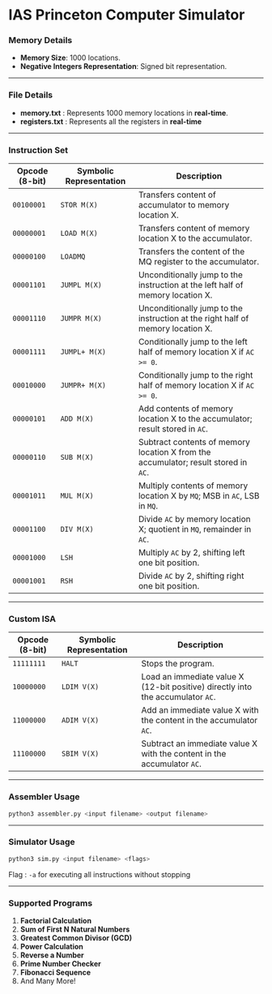 # IAS Princeton Computer Simulator



### Memory Details
- **Memory Size**: 1000 locations.
- **Negative Integers Representation**: Signed bit representation.

---
### File Details
- **memory.txt** : Represents 1000 memory locations in **real-time**.
- **registers.txt** : Represents all the registers in **real-time**

---

### Instruction Set

| **Opcode (8-bit)** | **Symbolic Representation** | **Description**                                                                 |
|---------------------|-----------------------------|---------------------------------------------------------------------------------|
| `00100001`          | `STOR M(X)`                | Transfers content of accumulator to memory location X.                          |
| `00000001`          | `LOAD M(X)`                | Transfers content of memory location X to the accumulator.                      |
| `00000100`          | `LOADMQ`                  | Transfers the content of the MQ register to the accumulator.                    |
| `00001101`          | `JUMPL M(X)`              | Unconditionally jump to the instruction at the left half of memory location X.  |
| `00001110`          | `JUMPR M(X)`              | Unconditionally jump to the instruction at the right half of memory location X. |
| `00001111`          | `JUMPL+ M(X)`             | Conditionally jump to the left half of memory location X if `AC >= 0`.          |
| `00010000`          | `JUMPR+ M(X)`             | Conditionally jump to the right half of memory location X if `AC >= 0`.         |
| `00000101`          | `ADD M(X)`                | Add contents of memory location X to the accumulator; result stored in `AC`.    |
| `00000110`          | `SUB M(X)`                | Subtract contents of memory location X from the accumulator; result stored in `AC`. |
| `00001011`          | `MUL M(X)`                | Multiply contents of memory location X by `MQ`; MSB in `AC`, LSB in `MQ`.       |
| `00001100`          | `DIV M(X)`                | Divide `AC` by memory location X; quotient in `MQ`, remainder in `AC`.          |
| `00001000`          | `LSH`                     | Multiply `AC` by 2, shifting left one bit position.                             |
| `00001001`          | `RSH`                     | Divide `AC` by 2, shifting right one bit position.                              |

---


### Custom ISA

| **Opcode (8-bit)** | **Symbolic Representation** | **Description**                                                                 |
|---------------------|-----------------------------|-----------------------------------------------------------------|
| `11111111`          | `HALT`                    | Stops the program.                                                             |
| `10000000`          | `LDIM V(X)`               | Load an immediate value X (12-bit positive) directly into the accumulator `AC`.     |
| `11000000`          | `ADIM V(X)`               | Add an immediate value X with the content in the accumulator `AC`.                  |
| `11100000`          | `SBIM V(X)`               | Subtract an immediate value X with the content in the accumulator `AC`.             |

---
### Assembler Usage 

```bash
python3 assembler.py <input filename> <output filename>
```
---
### Simulator Usage

```bash
python3 sim.py <input filename> <flags>
```
Flag : `-a` for executing all instructions without stopping

---
### Supported Programs

1. **Factorial Calculation**
2. **Sum of First N Natural Numbers**
3. **Greatest Common Divisor (GCD)**
4. **Power Calculation**
5. **Reverse a Number**
6. **Prime Number Checker**
7. **Fibonacci Sequence**
8. And Many More!
